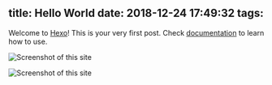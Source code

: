 title: Hello World
date: 2018-12-24 17:49:32
tags:
---

Welcome to [Hexo](http://zespia.tw/hexo)! This is your very first post. Check [documentation](http://zespia.tw/hexo/docs) to learn how to use.

![Screenshot of this site](/screenshot.png)

![Screenshot of this site](/devices.png)